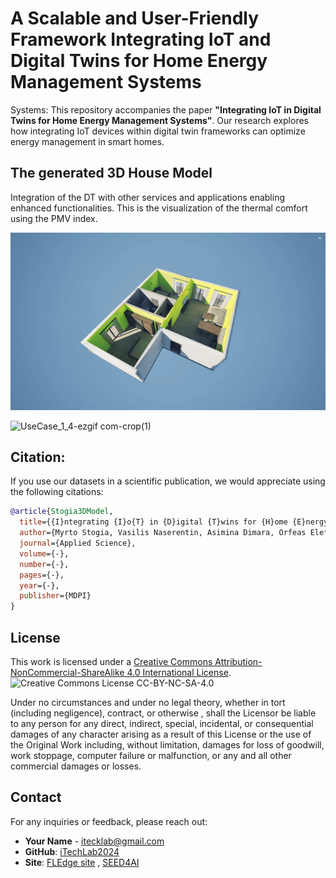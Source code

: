 # A Scalable and User-Friendly Framework Integrating IoT and Digital Twins for Home Energy Management Systems
Systems: 
This repository accompanies the paper **"Integrating IoT in Digital Twins for Home Energy Management Systems"**. Our research explores how integrating IoT devices within digital twin frameworks can optimize energy management in smart homes.

## The generated 3D House Model 
Integration of the DT with other services and applications enabling enhanced functionalities. This is the visualization of  the thermal comfort using the PMV index. 

<p align="center">
  <img src="IntegratingIoTinDigitalTwinsforHomeEnergyManagement.gif" alt="Alt Text">
</p>


![UseCase_1_4-ezgif com-crop(1)](https://github.com/user-attachments/assets/d8da7a7f-af66-4c47-a0d7-334c5cc947c8)






## Citation:

If you use our datasets in a scientific publication, we would appreciate using the following citations:
```bibtex
@article{Stogia3DModel,
  title={{I}ntegrating {I}o{T} in {D}igital {T}wins for {H}ome {E}nergy {M}anagement},
  author={Myrto Stogia, Vasilis Naserentin, Asimina Dimara, Orfeas Eleftheriou, Ioannis Tzitzios, Christophoros Papaioannou, Mariya Pantusheva, Alexios Papaioannou , George Spaias, Christos-Nikolaos Anagnostopoulos, Anders Logg and Stelios Krinidis},
  journal={Applied Science},
  volume={-},
  number={-},
  pages={-},
  year={-},
  publisher={MDPI}
}
```

## License
This work is licensed under a [Creative Commons Attribution-NonCommercial-ShareAlike 4.0 International License](http://creativecommons.org/licenses/by-nc-sa/4.0/).
![Creative Commons License CC-BY-NC-SA-4.0](https://i.creativecommons.org/l/by-nc-sa/4.0/88x31.png)

Under no circumstances and under no legal theory, whether in tort (including negligence), contract, or otherwise , shall the Licensor be liable to any person for any direct, indirect, special, incidental, or consequential damages of any character arising as a result of this License or the use of the Original Work including, without limitation, damages for loss of goodwill, work stoppage, computer failure or malfunction, or any and all other commercial damages or losses.


## Contact

For any inquiries or feedback, please reach out:

- **Your Name** - [itecklab@gmail.com](mailto:itecklab@gmail.com)
- **GitHub**: [iTechLab2024](https://github.com/iTechLab2024)
- **Site**: [FLEdge site](https://fledge.ihu.gr/) , [SEED4AI](https://seed4ai.ee.duth.gr/)
